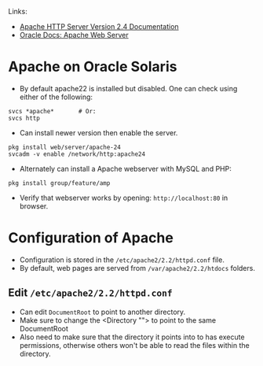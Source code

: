 Links:
- [Apache HTTP Server Version 2.4 Documentation](http://httpd.apache.org/docs/2.4/)
- [Oracle Docs: Apache Web Server](https://docs.oracle.com/cd/E53394_01/html/E54831/gnvhs.html)

# Apache on Oracle Solaris
- By default apache22 is installed but disabled. One can check using either of the following:
```
svcs *apache*       # Or:
svcs http
```
- Can install newer version then enable the server.
```
pkg install web/server/apache-24
svcadm -v enable /network/http:apache24
```
- Alternately can install a Apache webserver with MySQL and PHP:
```
pkg install group/feature/amp
```
- Verify that webserver works by opening: `http://localhost:80` in browser.

# Configuration of Apache
- Configuration is stored in the `/etc/apache2/2.2/httpd.conf` file.
- By default, web pages are served from `/var/apache2/2.2/htdocs` folders.

## Edit `/etc/apache2/2.2/httpd.conf`
- Can edit `DocumentRoot` to point to another directory.
- Make sure to change the <Directory ""> to point to the same DocumentRoot
- Also need to make sure that the directory it points into to has execute permissions, otherwise others won't be able to read the files within the directory.
